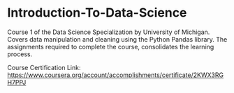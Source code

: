 # Introduction-To-Data-Science

Course 1 of the Data Science Specialization by University of Michigan. Covers data manipulation and cleaning using the Python Pandas library. The assignments required to complete the course, consolidates the learning process.

Course Certification Link:
https://www.coursera.org/account/accomplishments/certificate/2KWX3RGH7PPJ
